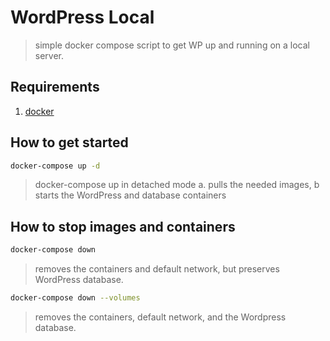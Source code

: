# WordPress Local

> simple docker compose script to get WP up and running on a local server.

## Requirements

1. [docker](https://www.docker.com/products/docker-desktop)

## How to get started

```bash
docker-compose up -d
```

> docker-compose up in detached mode
  a. pulls the needed images,
  b starts the WordPress and database containers

## How to stop images and containers

```bash
docker-compose down
```

> removes the containers and default network, but preserves WordPress database.

```bash
docker-compose down --volumes
```

> removes the containers, default network, and the Wordpress database.
